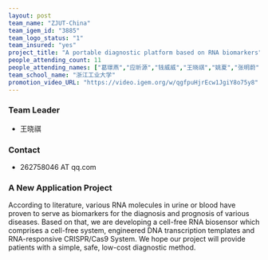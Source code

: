 ```yaml
---
layout: post
team_name: "ZJUT-China"
team_igem_id: "3885"
team_logo_status: "1"
team_insured: "yes"
project_title: "A portable diagnostic platform based on RNA biomarkers"
people_attending_count: 11
people_attending_names: ["葛璟燕","应昕源","钱威威","王晓祺","姚夏","张明蔚","沙廉杰","王璐","杨淳一","李雪","郑伊帆"]
team_school_name: "浙江工业大学"
promotion_video_URL: "https://video.igem.org/w/qgfpuHjrEcw1JgiY8o75y8"
---
```



### Team Leader
* 王晓祺

### Contact
* 262758046 AT qq.com

### A New Application Project

According to literature, various RNA molecules in urine or blood have proven to serve as biomarkers for the diagnosis and prognosis of various diseases. Based on that, we are developing a cell-free RNA biosensor which comprises a cell-free system, engineered DNA transcription templates and RNA-responsive CRISPR/Cas9 System. We hope our project will provide patients with a simple, safe, low-cost diagnostic method.
